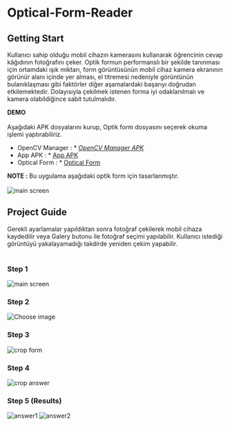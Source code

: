 # Optical-Form-Reader

## Getting Start
Kullanıcı sahip olduğu mobil cihazın kamerasını kullanarak öğrencinin cevap kâğıdının fotoğrafını çeker. Optik formun performanslı bir şekilde tanınması için ortamdaki ışık miktarı, form görüntüsünün mobil cihaz kamera ekranının görünür alanı içinde yer alması, el titremesi nedeniyle görüntünün bulanıklaşması gibi faktörler diğer aşamalardaki başarıyı doğrudan etkilemektedir. Dolayısıyla çekilmek istenen forma iyi odaklanılmalı ve kamera olabildiğince sabit tutulmalıdır. 


**DEMO** <br/><br/>
Aşağıdaki APK dosyalarını kurup, Optik form dosyasını seçerek okuma işlemi yaptırabiliriz.
<br/>
* OpenCV Manager : * [*OpenCV Manager APK*](http://github.com/yusufaytin/Android-Optical-Form-Reader/blob/master/OpenCV_3.2.0_Manager_3.20_armeabi-v7a.apk)<br/>
* App APK : * [App APK](http://github.com/yusufaytin/Android-Optical-Form-Reader/blob/master/app-debug.apk)<br/>
* Optical Form : * [Optical Form](http://github.com/yusufaytin/Android-Optical-Form-Reader/blob/master/IMAG2470.jpg)<br/>

**NOTE :** Bu uygulama aşağıdaki optik form için tasarlanmıştır.<br/><br/>
![main screen](https://github.com/yusufaytin/Android-Optical-Form-Reader/blob/master/screenshot/IMAG2472.jpg)


## Project Guide

Gerekli ayarlamalar yapıldıktan sonra fotoğraf çekilerek mobil cihaza kaydedilir veya Galery butonu ile fotoğraf seçimi yapılabilir. Kullanıcı istediği görüntüyü yakalayamadığı takdirde yeniden çekim yapabilir. <br/><br/>

### Step 1
![main screen](https://github.com/yusufaytin/Android-Optical-Form-Reader/blob/master/screenshot/Screenshot_20170613-003343.png)

### Step 2
![Choose image](https://github.com/yusufaytin/Android-Optical-Form-Reader/blob/master/screenshot/Screenshot_20170613-014311.png)

### Step 3
![crop form](https://github.com/yusufaytin/Android-Optical-Form-Reader/blob/master/screenshot/Screenshot_20170924-135913.png)

### Step 4
![crop answer](https://github.com/yusufaytin/Android-Optical-Form-Reader/blob/master/screenshot/Screenshot_20170924-135948.png)

### Step 5 (Results)
![answer1](https://github.com/yusufaytin/Android-Optical-Form-Reader/blob/master/screenshot/Screenshot_20170611-181913.png)
![answer2](https://github.com/yusufaytin/Android-Optical-Form-Reader/blob/master/screenshot/Screenshot_20170612-215541.png)

